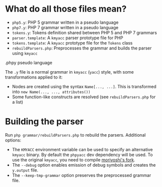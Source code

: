 What do all those files mean?
=

 * `php5.y`:             PHP 5 grammar written in a pseudo language
 * `php7.y`:             PHP 7 grammar written in a pseudo language
 * `tokens.y`:           Tokens definition shared between PHP 5 and PHP 7 grammars
 * `parser.template`:    A `kmyacc` parser prototype file for PHP
 * `tokens.template`:    A `kmyacc` prototype file for the `Tokens` class
 * `rebuildParsers.php`: Preprocesses the grammar and builds the parser using `kmyacc`

.phpy pseudo language


The `.y` file is a normal grammar in `kmyacc` (`yacc`) style, with some transformations
applied to it:

 * Nodes are created using the syntax `Name[..., ...]`. This is transformed into
   `new Name(..., ..., attributes())`
 * Some function-like constructs are resolved (see `rebuildParsers.php` for a list)

Building the parser
=====

Run `php grammar/rebuildParsers.php` to rebuild the parsers. Additional options:

 * The `KMYACC` environment variable can be used to specify an alternative `kmyacc` binary.
   By default the `phpyacc` dev dependency will be used. To use the original `kmyacc`, you
   need to compile [moriyoshi's fork](https://github.com/moriyoshi/kmyacc-forked).
 * The `--debug` option enables emission of debug symbols and creates the `y.output` file.
 * The `--keep-tmp-grammar` option preserves the preprocessed grammar file.
